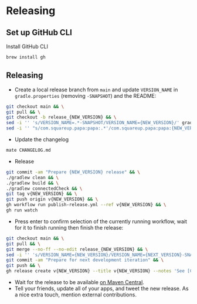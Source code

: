 # Releasing


## Set up GitHub CLI

Install GitHub CLI

```bash
brew install gh
```

## Releasing

* Create a local release branch from `main` and update `VERSION_NAME` in `gradle.properties` (removing `-SNAPSHOT`) and the README:
```bash
git checkout main && \
git pull && \
git checkout -b release_{NEW_VERSION} && \
sed -i '' 's/VERSION_NAME=.*-SNAPSHOT/VERSION_NAME={NEW_VERSION}/' gradle.properties
sed -i '' "s/com.squareup.papa:papa:.*'/com.squareup.papa:papa:{NEW_VERSION}'/" README.md
```


* Update the changelog
```bash
mate CHANGELOG.md
```

* Release

```bash
git commit -am "Prepare {NEW_VERSION} release" && \
./gradlew clean && \
./gradlew build && \
./gradlew connectedCheck && \
git tag v{NEW_VERSION} && \
git push origin v{NEW_VERSION} && \
gh workflow run publish-release.yml --ref v{NEW_VERSION} && \
gh run watch
```

* Press enter to confirm selection of the currently running workflow, wait for it to finish running then finish the release:

```bash
git checkout main && \
git pull && \
git merge --no-ff --no-edit release_{NEW_VERSION} && \
sed -i '' 's/VERSION_NAME={NEW_VERSION}/VERSION_NAME={NEXT_VERSION}-SNAPSHOT/' gradle.properties && \
git commit -am "Prepare for next development iteration" && \
git push && \
gh release create v{NEW_VERSION} --title v{NEW_VERSION} --notes 'See [Change Log](https://github.com/square/papa/blob/main/CHANGELOG.md)'
```

* Wait for the release to be available [on Maven Central](https://repo1.maven.org/maven2/com/squareup/papa/papa/).
* Tell your friends, update all of your apps, and tweet the new release. As a nice extra touch, mention external contributions.